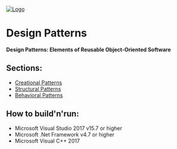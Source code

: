 [![Logo](https://raw.githubusercontent.com/ogycode/DesignPatterns/master/merch/logo.jpg)](https://github.com/ogycode/DesignPatterns)

# Design Patterns
**Design Patterns: Elements of Reusable Object-Oriented Software**

## Sections:
  - [Creational Patterns](https://github.com/ogycode/DesignPatterns/tree/master/src/CreationalPatterns)
  - [Structural Patterns](https://github.com/ogycode/DesignPatterns/tree/master/src/StructuralPatterns)
  - [Behavioral Patterns](https://github.com/ogycode/DesignPatterns/tree/master/src/BehavioralPatterns)

## How to build'n'run:
  - Microsoft Visual Studio 2017 v15.7 or higher
  - Microsoft .Net Framework v4.7 or higher
  - Microsoft Visual C++ 2017